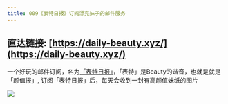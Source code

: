 ```yaml
---
title: 009《表特日报》订阅漂亮妹子的邮件服务
---
```




## 直达链接: [https://daily-beauty.xyz/](https://daily-beauty.xyz/)


一个好玩的邮件订阅，名为[「表特日报」](https://daily-beauty.xyz/)，「表特」是Beauty的谐音，也就是就是「颜值报」, 订阅「表特日报」后，每天会收到一封有高颜值妹纸的图片


![](https://www.v2fy.com/asset/website-000006-beauty/beauty_daily.png)